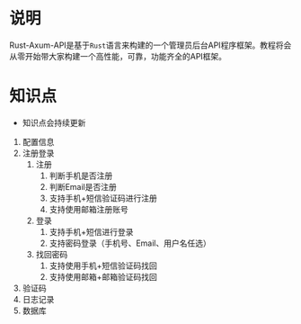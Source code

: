 # 说明

Rust-Axum-API是基于`Rust`语言来构建的一个管理员后台API程序框架。教程将会从零开始带大家构建一个高性能，可靠，功能齐全的API框架。



# 知识点

+ 知识点会持续更新

1. 配置信息
2. 注册登录
   1. 注册
      1. 判断手机是否注册
      2. 判断Email是否注册
      3. 支持手机+短信验证码进行注册
      4. 支持使用邮箱注册账号
   2. 登录
      1. 支持手机+短信进行登录
      2. 支持密码登录（手机号、Email、用户名任选）
   3. 找回密码
      1. 支持使用手机+短信验证码找回
      2. 支持使用邮箱+邮箱验证码找回
3. 验证码
4. 日志记录
5. 数据库